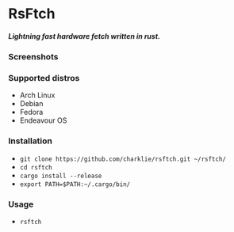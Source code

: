# RsFtch

##### _Lightning fast hardware fetch written in rust._

### Screenshots

### Supported distros
- Arch Linux
- Debian
- Fedora
- Endeavour OS

### Installation
- `git clone https://github.com/charklie/rsftch.git ~/rsftch/`
- `cd rsftch`
- `cargo install --release`
- `export PATH=$PATH:~/.cargo/bin/`

### Usage
- `rsftch`

